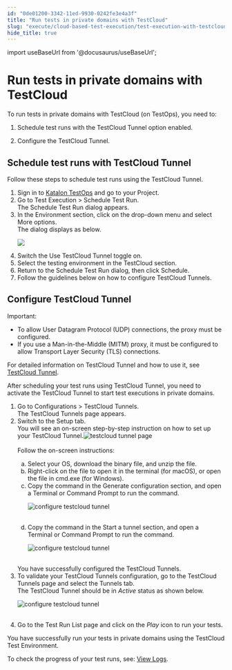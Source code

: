```yaml
---
id: "0de01200-3342-11ed-9930-0242fe3e4a3f"
title: "Run tests in private domains with TestCloud"
slug: "execute/cloud-based-test-execution/test-execution-with-testcloud/run-tests-in-private-domains-with-testcloud"
hide_title: true
---
```

import useBaseUrl from '@docusaurus/useBaseUrl';


# <a id="concept-1916" class="anchor_top_offset"/><a id="ariaid-title1" class="anchor_top_offset"/>Run tests in private domains with TestCloud

<div xmlns="http://www.w3.org/1999/xhtml" className="p">To run tests in private domains with <span className="ph">TestCloud</span> (on TestOps), you need to:<ol className="ol"><li className="li"><p className="p">Schedule test runs with the <span className="ph uicontrol">TestCloud Tunnel</span> option enabled.</p></li><li className="li"><p className="p">Configure the TestCloud Tunnel.</p></li></ol></div>

## <a id="task-9430" class="anchor_top_offset"/>Schedule test runs with TestCloud Tunnel

<section xmlns="http://www.w3.org/1999/xhtml" className="section context">Follow these steps to schedule test runs using the TestCloud Tunnel.</section> 
<ol xmlns="http://www.w3.org/1999/xhtml" className="ol steps"><li className="li step stepexpand"><span className="ph cmd">Sign in to <a className="xref j-external-link" href="https://testops.katalon.io/login" target="_blank">Katalon         TestOps</a> and go to your Project.</span></li><li className="li step stepexpand"><span className="ph cmd">Go to <span className="ph uicontrol">Test Execution</span> &gt; <span className="ph uicontrol">Schedule Test         Run</span>.</span><div className="itemgroup stepresult">The <span className="ph uicontrol">Schedule Test Run</span> dialog  appears.</div></li><li className="li step stepexpand"><span className="ph cmd">In the <span className="ph uicontrol">Environment</span> section, click on the drop-down menu and select <span className="ph uicontrol">More options</span>.</span><div className="itemgroup stepresult">The dialog displays as below.<p className="p"><img className="image" width={850} src={useBaseUrl("/72478e40-b767-11ed-825f-0242cfbc79b5.png")} /></p></div></li><li className="li step stepexpand"><span className="ph cmd">Switch the <span className="ph uicontrol">Use TestCloud Tunnel</span> toggle on.</span></li><li className="li step stepexpand"><span className="ph cmd">Select the testing environment in the <span className="ph uicontrol">TestCloud</span>       section.</span></li><li className="li step stepexpand"><span className="ph cmd">Return to the <span className="ph uicontrol">Schedule Test Run</span> dialog, then click <span className="ph uicontrol">Schedule</span>.</span></li><li className="li step stepexpand"><span className="ph cmd">Follow the guidelines below on how to configure <span className="ph uicontrol">TestCloud Tunnels</span>.</span></li></ol> 

## <a id="task-4052" class="anchor_top_offset"/>Configure TestCloud Tunnel

<section xmlns="http://www.w3.org/1999/xhtml" className="section context"><div className="note important note_important"><span className="note__title">Important:</span> <ul className="ul"><li className="li">To allow User Datagram Protocol (UDP) connections, the proxy         must be configured.</li><li className="li">If you use a Man-in-the-Middle (MITM) proxy, it must be         configured to allow Transport Layer Security (TLS)         connections.</li></ul><p className="p" /><p className="p">For detailed information on TestCloud Tunnel and how to use       it, see <a className="xref" href="/execute/cloud-based-test-execution/test-execution-with-testcloud/testcloud-tunnel">TestCloud         Tunnel</a>.</p></div>After scheduling your test runs using TestCloud Tunnel, you need   to activate the TestCloud Tunnel to start test executions in private   domains.</section> 
<ol xmlns="http://www.w3.org/1999/xhtml" className="ol steps"><li className="li step stepexpand"><span className="ph cmd">Go to <span className="ph uicontrol">Configurations</span> &gt; <span className="ph uicontrol">TestCloud         Tunnels</span>.</span><div className="itemgroup stepresult">The <span className="ph uicontrol">TestCloud Tunnels</span> page appears.</div></li><li className="li step stepexpand"><span className="ph cmd">Switch to the <span className="ph uicontrol">Setup</span> tab.</span><div className="itemgroup info">You will see an on-screen step-by-step instruction on how to set up       your TestCloud Tunnel.<img className="image" src={useBaseUrl("https://github.com/katalon-studio/docs-images/raw/master/katalon-testcloud/testops-integration/private-domains/beta-activate-tescloud-tunnel-in-kt-configuration.png")} width={700} alt="testcloud tunnel page" /><br /><br /><div className="p">Follow the on-screen instructions:<ol className="ol" type="a"><li className="li">Select your OS, download the binary file, and unzip the             file.</li><li className="li">Right-click on the file to open it in the terminal (for             macOS), or open the file in cmd.exe (for Windows).</li><li className="li">Copy the command in the <span className="ph uicontrol">Generate               configuration</span> section, and open a Terminal or Command Prompt to run the command.<p className="p"><img className="image" src={useBaseUrl("https://github.com/katalon-studio/docs-images/raw/master/katalon-testcloud/testops-integration/private-domains/beta-open-termina-for-configuring-testcloud-tunnel.png")} width={700} alt="configure testcloud tunnel" /><br /><br /></p></li><li className="li">Copy the command in the <span className="ph uicontrol">Start a tunnel</span>             section, and open a Terminal or Command Prompt to run the command.<p className="p"><img className="image" src={useBaseUrl("https://github.com/katalon-studio/docs-images/raw/master/katalon-testcloud/testops-integration/private-domains/beta-open-termina-for-starting-testcloud-tunnel.png")} width={700} alt="configure testcloud tunnel" /><br /><br /></p></li></ol></div></div><div className="itemgroup stepresult">You have successfully configured the <span className="ph uicontrol">TestCloud Tunnels</span>.</div></li><li className="li step stepexpand"><span className="ph cmd">To validate your <span className="ph uicontrol">TestCloud Tunnels</span> configuration, go to the <span className="ph uicontrol">TestCloud Tunnels</span> page and select the <span className="ph uicontrol">Tunnels</span>  tab.</span><div className="itemgroup stepresult">The TestCloud Tunnel should be in <em className="ph i">Active</em> status as shown below.<p className="p"><img className="image" src={useBaseUrl("https://github.com/katalon-studio/docs-images/raw/master/katalon-testcloud/testops-integration/private-domains/beta-testcloud-tunnel-active.png")} width={700} alt="configure testcloud tunnel" /><br /><br /></p></div></li><li className="li step stepexpand"><span className="ph cmd">Go to the <span className="ph uicontrol">Test Run List</span> page and click on the       <em className="ph i">Play</em>  icon to run your tests.</span></li></ol> 
<section xmlns="http://www.w3.org/1999/xhtml" className="section result">You have successfully run your tests in private domains using   the TestCloud Test Environment.<p className="p">To check the progress of your test runs, see: <a className="xref" href="/analyze/reports/view-test-reports/view-test-reports-in-katalon-testops/view-test-run-results/view-test-results-and-execution-logs-in-katalon-testops/view-test-results-and-execution-logs-in-katalon-testops">View       Logs</a>.</p></section> 
